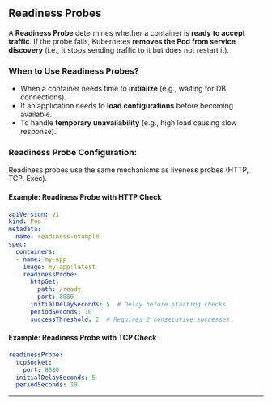 
## **Readiness Probes**
A **Readiness Probe** determines whether a container is **ready to accept traffic**. If the probe fails, Kubernetes **removes the Pod from service discovery** (i.e., it stops sending traffic to it but does not restart it).

### **When to Use Readiness Probes?**
- When a container needs time to **initialize** (e.g., waiting for DB connections).
- If an application needs to **load configurations** before becoming available.
- To handle **temporary unavailability** (e.g., high load causing slow response).

### **Readiness Probe Configuration:**
Readiness probes use the same mechanisms as liveness probes (HTTP, TCP, Exec).

#### **Example: Readiness Probe with HTTP Check**
```yaml
apiVersion: v1
kind: Pod
metadata:
  name: readiness-example
spec:
  containers:
  - name: my-app
    image: my-app:latest
    readinessProbe:
      httpGet:
        path: /ready
        port: 8080
      initialDelaySeconds: 5  # Delay before starting checks
      periodSeconds: 10
      successThreshold: 2  # Requires 2 consecutive successes
```

#### **Example: Readiness Probe with TCP Check**
```yaml
readinessProbe:
  tcpSocket:
    port: 8080
  initialDelaySeconds: 5
  periodSeconds: 10
```

---
